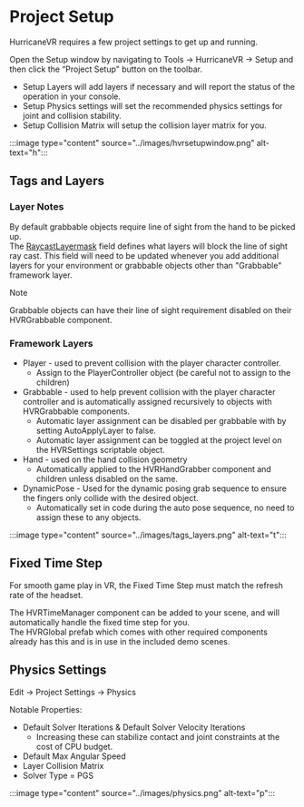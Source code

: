 # Project Setup

HurricaneVR requires a few project settings to get up and running.

Open the Setup window by navigating to Tools → HurricaneVR → Setup and then click the “Project Setup" button on the toolbar.

- Setup Layers will add layers if necessary and will report the status of the operation in your console.
- Setup Physics settings will set the recommended physics settings for joint and collision stability.
- Setup Collision Matrix will setup the collision layer matrix for you.

:::image type="content" source="../images/hvrsetupwindow.png" alt-text="h":::

## Tags and Layers

### Layer Notes

By default grabbable objects require line of sight from the hand to be picked up.\
The [RaycastLayermask](xref:HurricaneVR.Framework.Core.Grabbers.HVRHandGrabber.RaycastLayermask) field defines what layers will block the line of sight ray cast. This field will need to be updated whenever you add additional layers for your environment or grabbable objects other than "Grabbable" framework layer.

> [!NOTE]
> Grabbable objects can have their line of sight requirement disabled on their HVRGrabbable component.

### Framework Layers

- Player - used to prevent collision with the player character controller.
  - Assign to the PlayerController object (be careful not to assign to the children)
- Grabbable - used to help prevent collision with the player character controller and is automatically assigned recursively to objects with HVRGrabbable components.
  - Automatic layer assignment can be disabled per grabbable with by setting AutoApplyLayer to false.
  - Automatic layer assignment can be toggled at the project level on the HVRSettings scriptable object.
- Hand - used on the hand collision geometry
  - Automatically applied to the HVRHandGrabber component and children unless disabled on the same.
- DynamicPose - Used for the dynamic posing grab sequence to ensure the fingers only collide with the desired object.
  - Automatically set in code during the auto pose sequence, no need to assign these to any objects.

:::image type="content" source="../images/tags_layers.png" alt-text="t":::

## Fixed Time Step

For smooth game play in VR, the Fixed Time Step must match the refresh rate of the headset.

The HVRTimeManager component can be added to your scene, and will automatically handle the fixed time step for you.\
The HVRGlobal prefab which comes with other required components already has this and is in use in the included demo scenes.

## Physics Settings

Edit -> Project Settings -> Physics

Notable Properties:

- Default Solver Iterations & Default Solver Velocity Iterations
  - Increasing these can stabilize contact and joint constraints at the cost of CPU budget.
- Default Max Angular Speed
- Layer Collision Matrix
- Solver Type = PGS

:::image type="content" source="../images/physics.png" alt-text="p":::